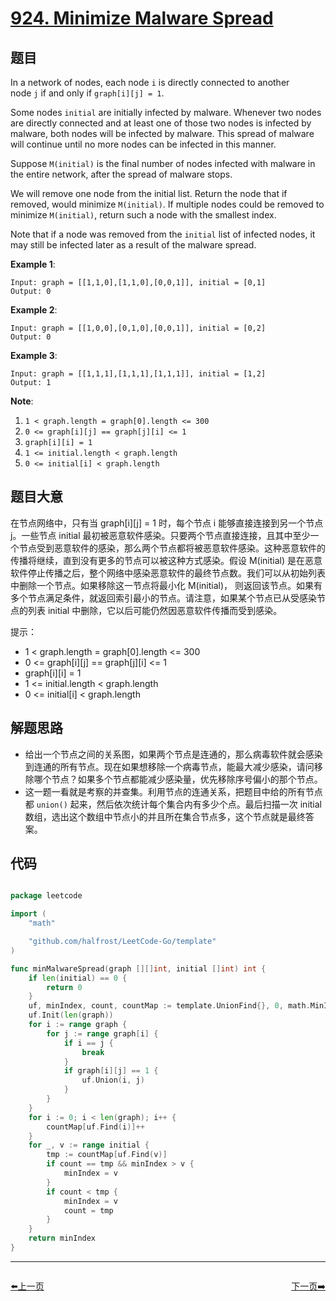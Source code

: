 # [924. Minimize Malware Spread](https://leetcode.com/problems/minimize-malware-spread/)


## 题目

In a network of nodes, each node `i` is directly connected to another node `j` if and only if `graph[i][j] = 1`.

Some nodes `initial` are initially infected by malware. Whenever two nodes are directly connected and at least one of those two nodes is infected by malware, both nodes will be infected by malware. This spread of malware will continue until no more nodes can be infected in this manner.

Suppose `M(initial)` is the final number of nodes infected with malware in the entire network, after the spread of malware stops.

We will remove one node from the initial list. Return the node that if removed, would minimize `M(initial)`. If multiple nodes could be removed to minimize `M(initial)`, return such a node with the smallest index.

Note that if a node was removed from the `initial` list of infected nodes, it may still be infected later as a result of the malware spread.

**Example 1**:

    Input: graph = [[1,1,0],[1,1,0],[0,0,1]], initial = [0,1]
    Output: 0

**Example 2**:

    Input: graph = [[1,0,0],[0,1,0],[0,0,1]], initial = [0,2]
    Output: 0

**Example 3**:

    Input: graph = [[1,1,1],[1,1,1],[1,1,1]], initial = [1,2]
    Output: 1

**Note**:

1. `1 < graph.length = graph[0].length <= 300`
2. `0 <= graph[i][j] == graph[j][i] <= 1`
3. `graph[i][i] = 1`
4. `1 <= initial.length < graph.length`
5. `0 <= initial[i] < graph.length`


## 题目大意

在节点网络中，只有当 graph[i][j] = 1 时，每个节点 i 能够直接连接到另一个节点 j。一些节点 initial 最初被恶意软件感染。只要两个节点直接连接，且其中至少一个节点受到恶意软件的感染，那么两个节点都将被恶意软件感染。这种恶意软件的传播将继续，直到没有更多的节点可以被这种方式感染。假设 M(initial) 是在恶意软件停止传播之后，整个网络中感染恶意软件的最终节点数。我们可以从初始列表中删除一个节点。如果移除这一节点将最小化 M(initial)， 则返回该节点。如果有多个节点满足条件，就返回索引最小的节点。请注意，如果某个节点已从受感染节点的列表 initial 中删除，它以后可能仍然因恶意软件传播而受到感染。


提示：

- 1 < graph.length = graph[0].length <= 300
- 0 <= graph[i][j] == graph[j][i] <= 1
- graph[i][i] = 1
- 1 <= initial.length < graph.length
- 0 <= initial[i] < graph.length


## 解题思路


- 给出一个节点之间的关系图，如果两个节点是连通的，那么病毒软件就会感染到连通的所有节点。现在如果想移除一个病毒节点，能最大减少感染，请问移除哪个节点？如果多个节点都能减少感染量，优先移除序号偏小的那个节点。
- 这一题一看就是考察的并查集。利用节点的连通关系，把题目中给的所有节点都 `union()` 起来，然后依次统计每个集合内有多少个点。最后扫描一次 initial 数组，选出这个数组中节点小的并且所在集合节点多，这个节点就是最终答案。


## 代码

```go

package leetcode

import (
	"math"

	"github.com/halfrost/LeetCode-Go/template"
)

func minMalwareSpread(graph [][]int, initial []int) int {
	if len(initial) == 0 {
		return 0
	}
	uf, minIndex, count, countMap := template.UnionFind{}, 0, math.MinInt64, map[int]int{}
	uf.Init(len(graph))
	for i := range graph {
		for j := range graph[i] {
			if i == j {
				break
			}
			if graph[i][j] == 1 {
				uf.Union(i, j)
			}
		}
	}
	for i := 0; i < len(graph); i++ {
		countMap[uf.Find(i)]++
	}
	for _, v := range initial {
		tmp := countMap[uf.Find(v)]
		if count == tmp && minIndex > v {
			minIndex = v
		}
		if count < tmp {
			minIndex = v
			count = tmp
		}
	}
	return minIndex
}

```


----------------------------------------------
<div style="display: flex;justify-content: space-between;align-items: center;">
<p><a href="https://books.halfrost.com/leetcode/ChapterFour/0923.3Sum-With-Multiplicity/">⬅️上一页</a></p>
<p><a href="https://books.halfrost.com/leetcode/ChapterFour/0925.Long-Pressed-Name/">下一页➡️</a></p>
</div>
